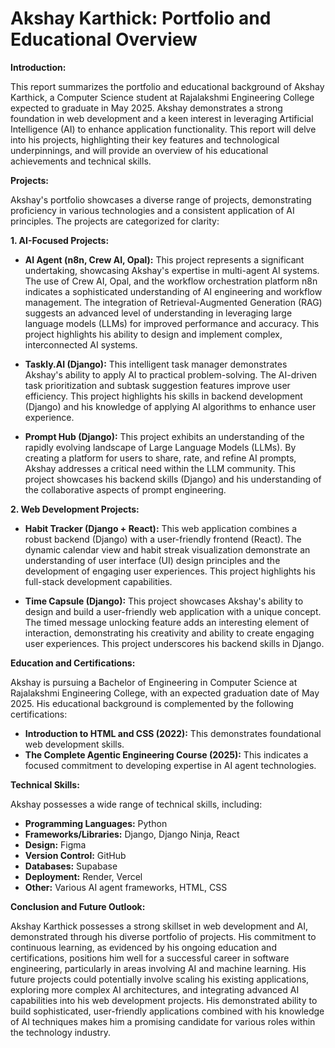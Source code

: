 # Akshay Karthick: Portfolio and Educational Overview

**Introduction:**

This report summarizes the portfolio and educational background of Akshay Karthick, a Computer Science student at Rajalakshmi Engineering College expected to graduate in May 2025.  Akshay demonstrates a strong foundation in web development and a keen interest in leveraging Artificial Intelligence (AI) to enhance application functionality. This report will delve into his projects, highlighting their key features and technological underpinnings, and will provide an overview of his educational achievements and technical skills.


**Projects:**

Akshay's portfolio showcases a diverse range of projects, demonstrating proficiency in various technologies and a consistent application of AI principles.  The projects are categorized for clarity:


**1. AI-Focused Projects:**

* **AI Agent (n8n, Crew AI, Opal):** This project represents a significant undertaking, showcasing Akshay's expertise in multi-agent AI systems. The use of Crew AI, Opal, and the workflow orchestration platform n8n indicates a sophisticated understanding of AI engineering and workflow management.  The integration of Retrieval-Augmented Generation (RAG) suggests an advanced level of understanding in leveraging large language models (LLMs) for improved performance and accuracy.  This project highlights his ability to design and implement complex, interconnected AI systems.

* **Taskly.AI (Django):** This intelligent task manager demonstrates Akshay's ability to apply AI to practical problem-solving.  The AI-driven task prioritization and subtask suggestion features improve user efficiency. This project highlights his skills in backend development (Django) and his knowledge of applying AI algorithms to enhance user experience.

* **Prompt Hub (Django):** This project exhibits an understanding of the rapidly evolving landscape of Large Language Models (LLMs). By creating a platform for users to share, rate, and refine AI prompts, Akshay addresses a critical need within the LLM community.  This project showcases his backend skills (Django) and his understanding of the collaborative aspects of prompt engineering.


**2. Web Development Projects:**

* **Habit Tracker (Django + React):** This web application combines a robust backend (Django) with a user-friendly frontend (React). The dynamic calendar view and habit streak visualization demonstrate an understanding of user interface (UI) design principles and the development of engaging user experiences.  This project highlights his full-stack development capabilities.

* **Time Capsule (Django):** This project showcases Akshay's ability to design and build a user-friendly web application with a unique concept. The timed message unlocking feature adds an interesting element of interaction, demonstrating his creativity and ability to create engaging user experiences.  This project underscores his backend skills in Django.


**Education and Certifications:**

Akshay is pursuing a Bachelor of Engineering in Computer Science at Rajalakshmi Engineering College, with an expected graduation date of May 2025.  His educational background is complemented by the following certifications:

* **Introduction to HTML and CSS (2022):** This demonstrates foundational web development skills.
* **The Complete Agentic Engineering Course (2025):** This indicates a focused commitment to developing expertise in AI agent technologies.


**Technical Skills:**

Akshay possesses a wide range of technical skills, including:

* **Programming Languages:** Python
* **Frameworks/Libraries:** Django, Django Ninja, React
* **Design:** Figma
* **Version Control:** GitHub
* **Databases:** Supabase
* **Deployment:** Render, Vercel
* **Other:**  Various AI agent frameworks, HTML, CSS


**Conclusion and Future Outlook:**

Akshay Karthick possesses a strong skillset in web development and AI, demonstrated through his diverse portfolio of projects.  His commitment to continuous learning, as evidenced by his ongoing education and certifications, positions him well for a successful career in software engineering, particularly in areas involving AI and machine learning.  His future projects could potentially involve scaling his existing applications, exploring more complex AI architectures, and integrating advanced AI capabilities into his web development projects. His demonstrated ability to build sophisticated, user-friendly applications combined with his knowledge of AI techniques makes him a promising candidate for various roles within the technology industry.